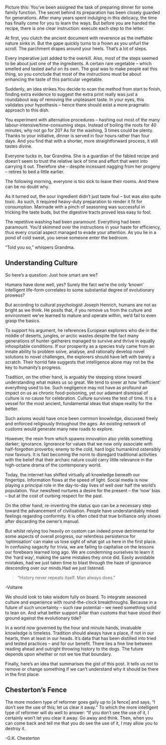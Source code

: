 Picture this: You’ve been assigned the task of preparing dinner for some family function. The secret behind its preparation has been closely guarded for generations. After many years spent indulging in this delicacy, the time has finally come for you to learn the ways. But before you are handed the recipe, there is one clear instruction: execute each step to the letter.

At first, you clutch the ancient document with reverence as the ineffable nature sinks in. But the gape quickly turns to a frown as you unfurl the scroll. The parchment drapes around your heels. That’s a lot of steps.

Every imperative just added to the overkill. Also, most of the steps seemed to be about just one of the ingredients. A certain rare vegetable – which smelled and tasted awful on its own. The goal was to make people eat this thing, so you conclude that most of the instructions must be about enhancing the taste of this particular vegetable.

Suddenly, an idea strikes.You decide to scan the method from start to finish, finding extra evidence to suggest the extra print really was just a roundabout way of removing the unpleasant taste. In your eyes, this validates your hypothesis – hence there should exist a more pragmatic approach to this dish.

You experiment with alternative procedures – hashing out most of the many labour-intensive/time-consuming steps. Instead of boiling the roots for 40 minutes, why not go for 20? As for the washing, 3 times could be plenty. Thanks to your initiative, dinner is served in four hours rather than four days. And you find that with a shorter, more straightforward process, it still tastes divine.

Everyone tucks in, bar Grandma. She is a guardian of the fabled recipe and doesn’t seem to trust the relative lack of time and effort that went into carrying it out. Therefore she – despite incessant nagging from her progeny – retires to bed a little earlier.

The following morning, everyone is too sick to leave their rooms. And there can be no doubt why.

As it turned out, the sour ingredient didn’t just taste foul – but was also quite toxic. As such, it required heavy-duty preparation to render it fit for consumption. Marinade with a pinch of seasoning was successful in tricking the taste buds, but the digestive tracts proved less easy to fool.

The repetitive washing had been paramount. Everything had been paramount. You’d skimmed over the instructions in your haste for efficiency, thus every crucial aspect managed to evade your attention. As you lie in a pond of cold sweat, you sense someone enter the bedroom.

“Told you so,” whispers Grandma.

## Understanding Culture

So here’s a question: Just how smart are we?

Humans have done well, yes? Surely the fact we’re the only ‘known’ intelligent life-form correlates to some substantial degree of evolutionary prowess?

But according to cultural psychologist Joseph Henrich, humans are not as bright as we think. He posits that, if you remove us from the culture and environment we’ve learned to mature and operate within, we’d fail to even grasp the basics.

To support his argument, he references European explorers who die in the middle of deserts, jungles, or arctic wastes despite the fact many generations of hunter-gatherers managed to survive and thrive in equally inhospitable conditions. If our prosperity as a species truly came from an innate ability to problem solve, analyse, and rationally develop novel solutions to novel challenges, the explorers should have left with barely a scratch. Their horrid fate suggests that intelligence alone may not be the key to humanity’s progress.

Tradition, on the other hand, is arguably the stepping stone toward understanding what makes us so great. We tend to sneer at how ‘inefficient’ everything used to be. Such negligence may not have as profound an impact on us as chronic food-poisoning, yet our adamant dismissal of culture is no cause for celebration. Culture survives the test of time. It is a vessel for the most ancient, fundamental ideas that shape reality for the better.

Such axioms would have once been common knowledge, discussed freely and enforced religiously throughout the ages. An existing network of customs would generate many new roads to explore.

However, the resin from which spawns innovation also yields something darker; ignorance. Ignorance for values that we now only associate with half-forgotten proverbs; enemy to the cold, hard logic humankind ostensibly now favours. It is fast becoming the norm to disregard traditional activities with the belief that their archaic nature could carry little relevance in the high-octane drama of the contemporary world.

Today, the internet has shifted virtually all knowledge beneath our fingertips. Information flows at the speed of light. Social media is now playing a principal role in the day-to-day lives of well over half the world’s population. Your newsfeed nurtures a desire for the present – the ‘now’ bias – but at the cost of curbing respect for the past.

On the other hand, re-inventing the status quo can be a necessary step toward the advancement of civilisation. People have understandably mixed feelings regarding conformity. It is often cited that true brilliance only shows after discarding the owner’s manual.

But whilst relying too heavily on custom can indeed prove detrimental for some aspects of overall progress, our relentless persistence for ‘optimisation’ can make us lose sight of what got us here in the first place. In confusing sagacity for trivia, we are failing to capitalise on the lessons our forebears learned long ago. We are condemning ourselves to learn it the ‘hard way’, making the same mistakes they once did. Easily avoidable mistakes, had we just taken time to blast through the haze of ignorance descending over our minds.Had we just listened.

> “History never repeats itself. Man always does.”

-Voltaire

We should look to take wisdom fully on board. To integrate seasoned culture and experience with round-the-clock breakthroughs. Because in a future of such uncertainty – such raw potential – we need something solid to lean on. And what better support pillar than customs that have stood their ground against the evolutionary tide?

In a world now governed by the hour and minute hands, invaluable knowledge is timeless. Tradition should always have a place, if not in our hearts, then at least in our heads. It’s data that has been distilled into tried and tested practices – and for our benefit. There lies a fine line between reading ahead and outright throwing history to the dogs. The future depends upon whether or not we toe that boundary.

Finally, here’s an idea that summarises the gist of this post. It tells us not to remove or change something if we can’t understand why it should be there in the first place:

## Chesterton’s Fence

The more modern type of reformer goes gaily up to [a fence] and says, “I don’t see the use of this; let us clear it away.” To which the more intelligent type of reformer will do well to answer: “If you don’t see the use of it, I certainly won’t let you clear it away. Go away and think. Then, when you can come back and tell me that you do see the use of it, I may allow you to destroy it.

-G.K. Chesterton
